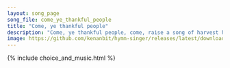 ```yaml
---
layout: song_page
song_file: come_ye_thankful_people
title: "Come, ye thankful people"
description: "Come, ye thankful people, come, raise a song of harvest home: fruit and crops are gathered in, safe before the storms begin; God, our Maker, will prov... theist 4part acapella 3verse musicbyother textbyother autumn"
image: https://github.com/kenanbit/hymn-singer/releases/latest/download/come_ye_thankful_people-trad.png
---
```


{% include choice_and_music.html %}
